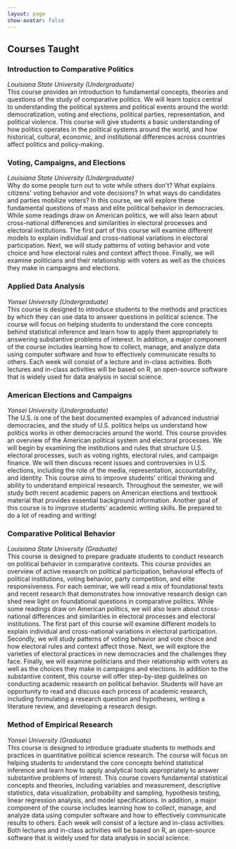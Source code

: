 ```yaml
---
layout: page
show-avatar: false
---
```


<section>
  <h2>Courses Taught</h2>
  <h3>  Introduction to Comparative Politics</h3>  <i>Louisiana State University (Undergraduate) </i>
  <br> This course provides an introduction to fundamental concepts, theories
and questions of the study of comparative politics. We will learn topics central
to understanding the political systems and political events around the world: democratization,
voting and elections, political parties, representation, and political violence. This course will give
students a basic understanding of how politics operates in the political systems around the world,
and how historical, cultural, economic, and institutional differences across countries affect politics
and policy-making.

<h3>Voting, Campaigns, and Elections</h3> <i>Louisiana State University (Undergraduate) </i>
  <br> Why do some people turn out to vote while others don't? What explains citizens' voting behavior and vote decisions? In what ways do candidates and parties mobilize voters? In this course, we will explore these fundamental questions of mass and elite political behavior in democracies. While some readings draw on American politics, we will also learn about cross-national differences and similarities in electoral processes and electoral institutions. The first part of this course will examine different models to explain individual and cross-national variations in electoral participation. Next, we will study patterns of voting behavior and vote choice and how electoral rules and context affect those. Finally, we will examine politicians and their relationship with voters as well as the choices they make in campaigns and elections.

<h3>Applied Data Analysis</h3> <i>Yonsei University (Undergraduate)</i>
  <br>This course is designed to introduce students to the methods and practices by which they can use data to answer questions in political science. The course will focus on helping students to understand the core concepts behind statistical inference and learn how to apply them appropriately to answering substantive problems of interest. In addition, a major component of the course includes learning how to collect, manage, and analyze data using computer software and how to effectively communicate results to others. Each week will consist of a lecture and in-class activities. Both lectures and in-class activities will be based on R, an open-source software that is widely used for data analysis in social science.

<h3>American Elections and Campaigns</h3> <i>Yonsei University (Undergraduate)</i>
<br> 
The U.S. is one of the best documented examples of advanced industrial democracies, and the study of U.S. politics helps us understand how politics works in other democracies around the world. This course provides an overview of the American political system and electoral processes. We will begin by examining the institutions and rules that structure U.S. electoral processes, such as voting rights, electoral rules, and campaign finance. We will then discuss recent issues and controversies in U.S. elections, including the role of the media, representation, accountability, and identity. This course aims to improve students' critical thinking and ability to understand empirical research. Throughout the semester, we will study both recent academic papers on American elections and textbook material that provides essential background information. Another goal of this course is to improve students' academic writing skills. Be prepared to do a lot of reading and writing!

<h3>Comparative Political Behavior</h3> <i>Louisiana State University (Graduate)</i>
<br>This course is designed to prepare graduate students to conduct research on political behavior in comparative contexts. This course provides an overview of active research on political participation, behavioral effects of political institutions, voting behavior, party competition, and elite responsiveness.
For each seminar, we will read a mix of foundational texts and recent research that demonstrates how innovative research design can shed new light on foundational questions in comparative politics. While some readings draw on American politics, we will also learn about cross-national differences and similarities in electoral processes and electoral institutions. The first part of this course will examine different models to explain individual and cross-national
variations in electoral participation. Secondly, we will study patterns of voting behavior and vote choice and how electoral rules and context affect those. Next, we will explore the varieties of electoral practices in new democracies and the challenges they face. Finally, we will examine politicians and their relationship with voters as well as the choices they make in campaigns and elections. In addition to the substantive content, this course will offer step-by-step guidelines on conducting
academic research on political behavior. Students will have an opportunity to read and discuss each process of academic research, including formulating a research question and hypotheses, writing a literature review, and developing a research design.

<h3>Method of Empirical Research</h3> <i>Yonsei University (Graduate)</i>
<br> This course is designed to introduce graduate students to methods and practices in quantitative political science research. The course will focus on helping students to understand the core concepts behind statistical inference and learn how to apply analytical tools appropriately to answer substantive problems of interest. This course covers fundamental statistical concepts and theories, including variables and measurement, descriptive statistics, data visualization, probability and sampling, hypothesis testing, linear regression analysis, and model specifications.  In addition, a major component of the course includes learning how to collect, manage, and analyze data using computer software and how to effectively communicate results to others. Each week will consist of a lecture and in-class activities. Both lectures and in-class activities will be based on R, an open-source software that is widely used for data analysis in social science. 
</section>
